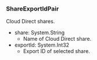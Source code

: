 ### ShareExportIdPair
Cloud Direct shares.

- share: System.String
  - Name of Cloud Direct share.
- exportId: System.Int32
  - Export ID of selected share.

